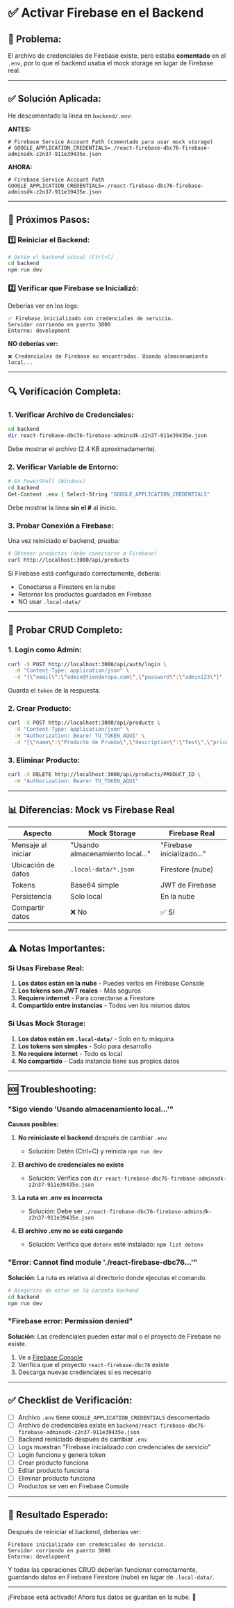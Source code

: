 # ✅ Activar Firebase en el Backend

## 🔴 Problema:

El archivo de credenciales de Firebase existe, pero estaba **comentado** en el `.env`, por lo que el backend usaba el mock storage en lugar de Firebase real.

---

## ✅ Solución Aplicada:

He descomentado la línea en `backend/.env`:

**ANTES:**
```env
# Firebase Service Account Path (comentado para usar mock storage)
# GOOGLE_APPLICATION_CREDENTIALS=./react-firebase-dbc76-firebase-adminsdk-z2n37-911e39435e.json
```

**AHORA:**
```env
# Firebase Service Account Path
GOOGLE_APPLICATION_CREDENTIALS=./react-firebase-dbc76-firebase-adminsdk-z2n37-911e39435e.json
```

---

## 🚀 Próximos Pasos:

### 1️⃣ Reiniciar el Backend:

```bash
# Detén el backend actual (Ctrl+C)
cd backend
npm run dev
```

### 2️⃣ Verificar que Firebase se Inicializó:

Deberías ver en los logs:

```
✅ Firebase inicializado con credenciales de servicio.
Servidor corriendo en puerto 3000
Entorno: development
```

**NO deberías ver:**
```
❌ Credenciales de Firebase no encontradas. Usando almacenamiento local...
```

---

## 🔍 Verificación Completa:

### 1. Verificar Archivo de Credenciales:

```bash
cd backend
dir react-firebase-dbc76-firebase-adminsdk-z2n37-911e39435e.json
```

Debe mostrar el archivo (2.4 KB aproximadamente).

### 2. Verificar Variable de Entorno:

```bash
# En PowerShell (Windows)
cd backend
Get-Content .env | Select-String "GOOGLE_APPLICATION_CREDENTIALS"
```

Debe mostrar la línea **sin el #** al inicio.

### 3. Probar Conexión a Firebase:

Una vez reiniciado el backend, prueba:

```bash
# Obtener productos (debe conectarse a Firebase)
curl http://localhost:3000/api/products
```

Si Firebase está configurado correctamente, debería:
- Conectarse a Firestore en la nube
- Retornar los productos guardados en Firebase
- NO usar `.local-data/`

---

## 🧪 Probar CRUD Completo:

### 1. Login como Admin:

```bash
curl -X POST http://localhost:3000/api/auth/login \
  -H "Content-Type: application/json" \
  -d "{\"email\":\"admin@tiendaropa.com\",\"password\":\"admin123\"}"
```

Guarda el `token` de la respuesta.

### 2. Crear Producto:

```bash
curl -X POST http://localhost:3000/api/products \
  -H "Content-Type: application/json" \
  -H "Authorization: Bearer TU_TOKEN_AQUI" \
  -d "{\"name\":\"Producto de Prueba\",\"description\":\"Test\",\"price\":10000,\"category\":\"Muñecos\",\"targetAudience\":\"Unisex\",\"imageUrl\":\"test.jpg\",\"stock\":5}"
```

### 3. Eliminar Producto:

```bash
curl -X DELETE http://localhost:3000/api/products/PRODUCT_ID \
  -H "Authorization: Bearer TU_TOKEN_AQUI"
```

---

## 📊 Diferencias: Mock vs Firebase Real

| Aspecto | Mock Storage | Firebase Real |
|---------|--------------|---------------|
| Mensaje al iniciar | "Usando almacenamiento local..." | "Firebase inicializado..." |
| Ubicación de datos | `.local-data/*.json` | Firestore (nube) |
| Tokens | Base64 simple | JWT de Firebase |
| Persistencia | Solo local | En la nube |
| Compartir datos | ❌ No | ✅ Sí |

---

## ⚠️ Notas Importantes:

### Si Usas Firebase Real:

1. **Los datos están en la nube** - Puedes verlos en Firebase Console
2. **Los tokens son JWT reales** - Más seguros
3. **Requiere internet** - Para conectarse a Firestore
4. **Compartido entre instancias** - Todos ven los mismos datos

### Si Usas Mock Storage:

1. **Los datos están en `.local-data/`** - Solo en tu máquina
2. **Los tokens son simples** - Solo para desarrollo
3. **No requiere internet** - Todo es local
4. **No compartido** - Cada instancia tiene sus propios datos

---

## 🆘 Troubleshooting:

### "Sigo viendo 'Usando almacenamiento local...'"

**Causas posibles:**

1. **No reiniciaste el backend** después de cambiar `.env`
   - Solución: Detén (Ctrl+C) y reinicia `npm run dev`

2. **El archivo de credenciales no existe**
   - Solución: Verifica con `dir react-firebase-dbc76-firebase-adminsdk-z2n37-911e39435e.json`

3. **La ruta en .env es incorrecta**
   - Solución: Debe ser `./react-firebase-dbc76-firebase-adminsdk-z2n37-911e39435e.json`

4. **El archivo .env no se está cargando**
   - Solución: Verifica que `dotenv` esté instalado: `npm list dotenv`

### "Error: Cannot find module './react-firebase-dbc76...'"

**Solución**: La ruta es relativa al directorio donde ejecutas el comando.

```bash
# Asegúrate de estar en la carpeta backend
cd backend
npm run dev
```

### "Firebase error: Permission denied"

**Solución**: Las credenciales pueden estar mal o el proyecto de Firebase no existe.

1. Ve a [Firebase Console](https://console.firebase.google.com/)
2. Verifica que el proyecto `react-firebase-dbc76` existe
3. Descarga nuevas credenciales si es necesario

---

## ✅ Checklist de Verificación:

- [ ] Archivo `.env` tiene `GOOGLE_APPLICATION_CREDENTIALS` descomentado
- [ ] Archivo de credenciales existe en `backend/react-firebase-dbc76-firebase-adminsdk-z2n37-911e39435e.json`
- [ ] Backend reiniciado después de cambiar `.env`
- [ ] Logs muestran "Firebase inicializado con credenciales de servicio"
- [ ] Login funciona y genera token
- [ ] Crear producto funciona
- [ ] Editar producto funciona
- [ ] Eliminar producto funciona
- [ ] Productos se ven en Firebase Console

---

## 🎉 Resultado Esperado:

Después de reiniciar el backend, deberías ver:

```
Firebase inicializado con credenciales de servicio.
Servidor corriendo en puerto 3000
Entorno: development
```

Y todas las operaciones CRUD deberían funcionar correctamente, guardando datos en Firebase Firestore (nube) en lugar de `.local-data/`.

---

¡Firebase está activado! Ahora tus datos se guardan en la nube. 🚀
